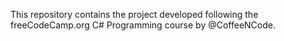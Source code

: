 This repository contains the project developed following the freeCodeCamp.org C# Programming course by @CoffeeNCode.
